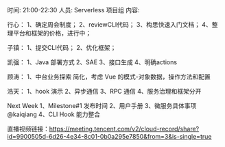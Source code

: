 时间: 21:00-22:30 人员: Serverless 项目组 内容:

行心：
1、确定周会制度；
2、reviewCLI代码；
3、构思快速入门文档；
4、整理平台和框架的价格，进行中；

子镇：
1、提交CLI代码；
2、优化框架；

凯强：
1、Java 部署方式
2、SAE
3、接口生成
4、明确actions

顾涛：
1、中台业务探索
简化，考虑 Vue 的模式-对象数据，操作方法和配置

浩天：
1、hook 演示
2、异步通信
3、RPC 通信
4、服务治理和框架分开


Next Week
1、Milestone#1 发布时间
2、用户手册
3、微服务具体事项 @kaiqiang
4、CLI Hook 能力整合

直播视频链接：https://meeting.tencent.com/v2/cloud-record/share?id=9900505d-6d26-4e34-8c01-0b0a295e7850&from=3&is-single=true
